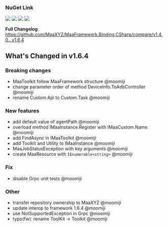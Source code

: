 ### NuGet Link

[![](https://img.shields.io/badge/NuGet-Maa.Framework-%23004880)](https://www.nuget.org/packages/Maa.Framework/v1.6.4) [![](https://img.shields.io/badge/NuGet-Binding-%23004880)](https://www.nuget.org/packages/Maa.Framework.Binding/v1.6.4) [![](https://img.shields.io/badge/NuGet-Native-%23004880)](https://www.nuget.org/packages/Maa.Framework.Binding.Native/v1.6.4) [![](https://img.shields.io/badge/NuGet-Grpc-%23004880)](https://www.nuget.org/packages/Maa.Framework.Binding.Grpc/v1.6.4)

**Full Changelog**: https://github.com/MaaXYZ/MaaFramework.Binding.CSharp/compare/v1.4.0...v1.6.4

## What's Changed in v1.6.4

### Breaking changes

- MaaToolkit follow MaaFramework structure @moomiji
- change parameter order of method DeviceInfo.ToAdbController @moomiji
- rename Custom.Api to Custom.Task @moomiji

### New features

- add default value of agentPath @moomiji
- overload method IMaaInstance.Register with IMaaCustom.Name @moomiji
- add FindAsync in IMaaToolkit @moomiji
- add Toolkit and Utility to IMaaInstance @moomiji
- MaaJobStatusException with key arguments @moomiji
- create MaaResource with `IEnumerable<string>` @moomiji

### Fix

- disable Grpc unit tests @moomiji

### Other

- transfer repository ownership to MaaXYZ @moomiji
- update interop to framework 1.6.4 @moomiji
- use NotSupportedException in Grpc @moomiji
- typo(fw): rename ToolKit -> Toolkit @moomiji
